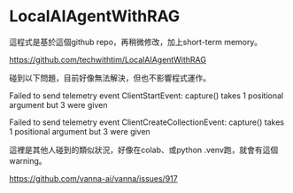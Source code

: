 # LocalAIAgentWithRAG

這程式是基於這個github repo，再稍微修改，加上short-term memory。

https://github.com/techwithtim/LocalAIAgentWithRAG


碰到以下問題，目前好像無法解決，但也不影響程式運作。

Failed to send telemetry event ClientStartEvent: capture() takes 1 positional argument but 3 were given

Failed to send telemetry event ClientCreateCollectionEvent: capture() takes 1 positional argument but 3 were given

這裡是其他人碰到的類似狀況，好像在colab、或python .venv跑，就會有這個warning。

https://github.com/vanna-ai/vanna/issues/917
